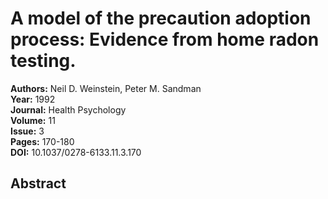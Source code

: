 # A model of the precaution adoption process: Evidence from home radon testing.

**Authors:** Neil D. Weinstein, Peter M. Sandman  
**Year:** 1992  
**Journal:** Health Psychology  
**Volume:** 11  
**Issue:** 3  
**Pages:** 170-180  
**DOI:** 10.1037/0278-6133.11.3.170  

## Abstract


